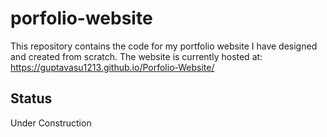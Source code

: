 # porfolio-website

This repository contains the code for my portfolio website I have designed and created from scratch.
The website is currently hosted at: https://guptavasu1213.github.io/Porfolio-Website/


## Status
Under Construction
